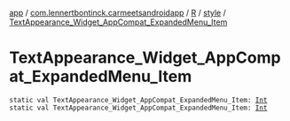 [app](../../../index.md) / [com.lennertbontinck.carmeetsandroidapp](../../index.md) / [R](../index.md) / [style](index.md) / [TextAppearance_Widget_AppCompat_ExpandedMenu_Item](./-text-appearance_-widget_-app-compat_-expanded-menu_-item.md)

# TextAppearance_Widget_AppCompat_ExpandedMenu_Item

`static val TextAppearance_Widget_AppCompat_ExpandedMenu_Item: `[`Int`](https://kotlinlang.org/api/latest/jvm/stdlib/kotlin/-int/index.html)
`static val TextAppearance_Widget_AppCompat_ExpandedMenu_Item: `[`Int`](https://kotlinlang.org/api/latest/jvm/stdlib/kotlin/-int/index.html)